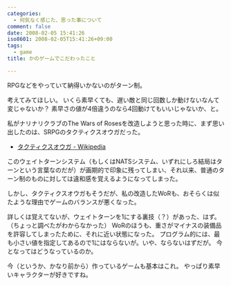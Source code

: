 ```yaml
---
categories:
  - 何気なく感じた、思った事について
comment: false
date: 2008-02-05 15:41:26
iso8601: 2008-02-05T15:41:26+09:00
tags:
  - game
title: かのゲームでこだわったこと

---
```


RPGなどをやっていて納得いかないのがターン制。

考えてみてほしい。
いくら素早くても、遅い敵と同じ回数しか動けないなんて変じゃないか？
素早さの値が4倍違うのなら4回動けてもいいじゃないか、と。

私がナリナリクラブのThe Wars of Rosesを改造しようと思った時に、まず思い出したのは、SRPGのタクティクスオウガだった。

- <a href="http://ja.wikipedia.org/wiki/%E3%82%BF%E3%82%AF%E3%83%86%E3%82%A3%E3%82%AF%E3%82%B9%E3%82%AA%E3%82%A6%E3%82%AC">タクティクスオウガ - Wikipedia</a>

このウェイトターンシステム（もしくはNATSシステム、いずれにしろ結局はターンという言葉なのだが）が画期的で印象に残ってしまい、それ以来、普通のターン制のものに対しては違和感を覚えるようになってしまった。

しかし、タクティクスオウガもそうだが、私の改造したWoRも、おそらくは似たような理由でゲームのバランスが悪くなった。

詳しくは覚えてないが、ウェイトターンを1にする裏技（？）があった、はず。（ちょっと調べたがわからなかった）
WoRのほうも、重さがマイナスの装備品を許容してしまったために、それに近い状態になった。
プログラム的には、最も小さい値を指定してあるので1にはならないが。いや、ならないはずだが。
今となってはどうなっているのか。

今（というか、かなり前から）作っているゲームも基本はこれ。
やっぱり素早いキャラクターが好きですね。
